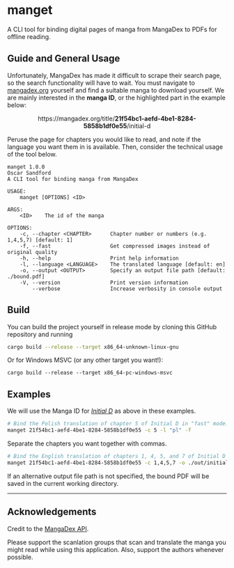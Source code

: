 # manget

A CLI tool for binding digital pages of manga from MangaDex to PDFs for offline reading.


## Guide and General Usage

Unfortunately, MangaDex has made it difficult to scrape their search page, so the search functionality will have to wait. You must navigate to [mangadex.org](https://mangadex.org/) yourself and find a suitable manga to download yourself. We are mainly interested in the **manga ID**, or the highlighted part in the example below:

<p style="text-align: center;"><strong></strong>https://mangadex.org/title/<strong>21f54bc1-aefd-4be1-8284-5858b1df0e55</strong>/initial-d</p>

Peruse the page for chapters you would like to read, and note if the language you want them in is available. Then, consider the technical usage of the tool below.

```
manget 1.0.0
Oscar Sandford
A CLI tool for binding manga from MangaDex

USAGE:
    manget [OPTIONS] <ID>

ARGS:
    <ID>    The id of the manga

OPTIONS:
    -c, --chapter <CHAPTER>      Chapter number or numbers (e.g. 1,4,5,7) [default: 1] 
    -f, --fast                   Get compressed images instead of original quality     
    -h, --help                   Print help information
    -l, --language <LANGUAGE>    The translated language [default: en]
    -o, --output <OUTPUT>        Specify an output file path [default: ./bound.pdf]
    -V, --version                Print version information
        --verbose                Increase verbosity in console output
```


## Build

You can build the project yourself in release mode by cloning this GitHub repository and running
```sh
cargo build --release --target x86_64-unknown-linux-gnu
```
Or for Windows MSVC (or any other target you want!):
```
cargo build --release --target x86_64-pc-windows-msvc
```


## Examples

We will use the Manga ID for [*Initial D*](https://mangadex.org/title/21f54bc1-aefd-4be1-8284-5858b1df0e55/initial-d) as above in these examples.

```sh
# Bind the Polish translation of chapter 5 of Initial D in "fast" mode.
manget 21f54bc1-aefd-4be1-8284-5858b1df0e55 -c 5 -l "pl" -f
```

Separate the chapters you want together with commas.
```sh
# Bind the English translation of chapters 1, 4, 5, and 7 of Initial D to a file called initial_d.pdf.
manget 21f54bc1-aefd-4be1-8284-5858b1df0e55 -c 1,4,5,7 -o ./out/initial_d.pdf
```

If an alternative output file path is not specified, the bound PDF will be saved in the current working directory.


<hr>

## Acknowledgements 

Credit to the [MangaDex API](https://api.mangadex.org/docs/).

Please support the scanlation groups that scan and translate the manga you might read while using this application. Also, support the authors whenever possible.
